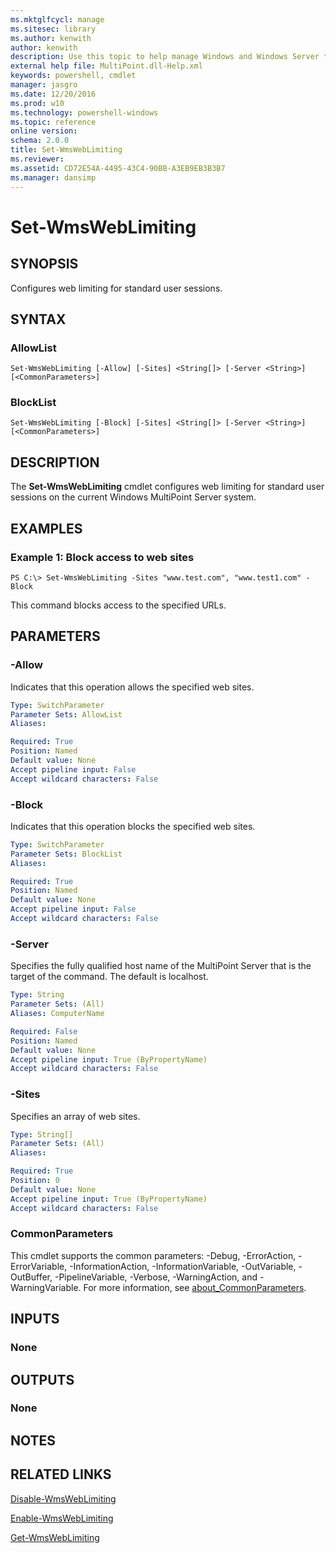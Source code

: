 ```yaml
---
ms.mktglfcycl: manage
ms.sitesec: library
ms.author: kenwith
author: kenwith
description: Use this topic to help manage Windows and Windows Server technologies with Windows PowerShell.
external help file: MultiPoint.dll-Help.xml
keywords: powershell, cmdlet
manager: jasgro
ms.date: 12/20/2016
ms.prod: w10
ms.technology: powershell-windows
ms.topic: reference
online version: 
schema: 2.0.0
title: Set-WmsWebLimiting
ms.reviewer:
ms.assetid: CD72E54A-4495-43C4-90BB-A3EB9EB3B3B7
ms.manager: dansimp
---
```


# Set-WmsWebLimiting

## SYNOPSIS
Configures web limiting for standard user sessions.

## SYNTAX

### AllowList
```
Set-WmsWebLimiting [-Allow] [-Sites] <String[]> [-Server <String>] [<CommonParameters>]
```

### BlockList
```
Set-WmsWebLimiting [-Block] [-Sites] <String[]> [-Server <String>] [<CommonParameters>]
```

## DESCRIPTION
The **Set-WmsWebLimiting** cmdlet configures web limiting for standard user sessions on the current Windows MultiPoint Server system.

## EXAMPLES

### Example 1: Block access to web sites
```
PS C:\> Set-WmsWebLimiting -Sites "www.test.com", "www.test1.com" -Block
```

This command blocks access to the specified URLs.

## PARAMETERS

### -Allow
Indicates that this operation allows the specified web sites.

```yaml
Type: SwitchParameter
Parameter Sets: AllowList
Aliases: 

Required: True
Position: Named
Default value: None
Accept pipeline input: False
Accept wildcard characters: False
```

### -Block
Indicates that this operation blocks the specified web sites.

```yaml
Type: SwitchParameter
Parameter Sets: BlockList
Aliases: 

Required: True
Position: Named
Default value: None
Accept pipeline input: False
Accept wildcard characters: False
```

### -Server
Specifies the fully qualified host name of the MultiPoint Server that is the target of the command.
The default is localhost.

```yaml
Type: String
Parameter Sets: (All)
Aliases: ComputerName

Required: False
Position: Named
Default value: None
Accept pipeline input: True (ByPropertyName)
Accept wildcard characters: False
```

### -Sites
Specifies an array of web sites.

```yaml
Type: String[]
Parameter Sets: (All)
Aliases: 

Required: True
Position: 0
Default value: None
Accept pipeline input: True (ByPropertyName)
Accept wildcard characters: False
```

### CommonParameters
This cmdlet supports the common parameters: -Debug, -ErrorAction, -ErrorVariable, -InformationAction, -InformationVariable, -OutVariable, -OutBuffer, -PipelineVariable, -Verbose, -WarningAction, and -WarningVariable. For more information, see [about_CommonParameters](http://go.microsoft.com/fwlink/?LinkID=113216).

## INPUTS

### None

## OUTPUTS

### None

## NOTES

## RELATED LINKS

[Disable-WmsWebLimiting](./Disable-WmsWebLimiting.md)

[Enable-WmsWebLimiting](./Enable-WmsWebLimiting.md)

[Get-WmsWebLimiting](./Get-WmsWebLimiting.md)

